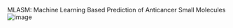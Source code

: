 MLASM: Machine Learning Based Prediction of Anticancer Small Molecules
![image](https://github.com/Priyaa0511/MLASM/assets/157444618/f306a959-7581-4ba3-8193-9f18b5c9fc19)
